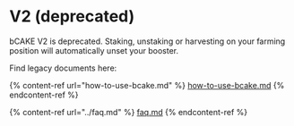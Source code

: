 # V2 (deprecated)

bCAKE V2 is deprecated. Staking, unstaking or harvesting on your farming position will automatically unset your booster.

Find legacy documents here:

{% content-ref url="how-to-use-bcake.md" %}
[how-to-use-bcake.md](how-to-use-bcake.md)
{% endcontent-ref %}

{% content-ref url="../faq.md" %}
[faq.md](../faq.md)
{% endcontent-ref %}
